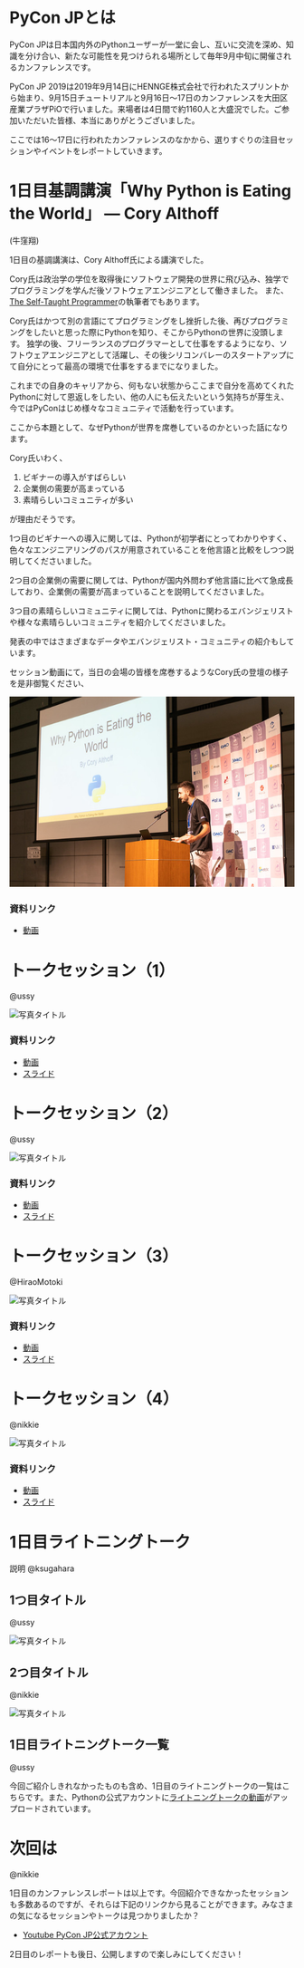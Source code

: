 # PyCon JPとは

PyCon JPは日本国内外のPythonユーザーが一堂に会し、互いに交流を深め、知識を分け合い、新たな可能性を見つけられる場所として毎年9月中旬に開催されるカンファレンスです。

PyCon JP 2019は2019年9月14日にHENNGE株式会社で行われたスプリントから始まり、9月15日チュートリアルと9月16日〜17日のカンファレンスを大田区産業プラザPiOで行いました。来場者は4日間で約1160人と大盛況でした。ご参加いただいた皆様、本当にありがとうございました。

ここでは16〜17日に行われたカンファレンスのなかから、選りすぐりの注目セッションやイベントをレポートしていきます。

# 1日目基調講演「Why Python is Eating the World」 ― Cory Althoff

(牛窪翔)

1日目の基調講演は、Cory Althoff氏による講演でした。

Cory氏は政治学の学位を取得後にソフトウェア開発の世界に飛び込み、独学でプログラミングを学んだ後ソフトウェアエンジニアとして働きました。
また、[The Self-Taught Programmer](https://www.theselftaughtprogrammer.io/optin)の執筆者でもあります。

Cory氏はかつて別の言語にてプログラミングをし挫折した後、再びプログラミングをしたいと思った際にPythonを知り、そこからPythonの世界に没頭します。
独学の後、フリーランスのプログラマーとして仕事をするようになり、ソフトウェアエンジニアとして活躍し、その後シリコンバレーのスタートアップにて自分にとって最高の環境で仕事をするまでになりました。

これまでの自身のキャリアから、何もない状態からここまで自分を高めてくれたPythonに対して恩返しをしたい、他の人にも伝えたいという気持ちが芽生え、今ではPyConはじめ様々なコミュニティで活動を行っています。

ここから本題として、なぜPythonが世界を席巻しているのかといった話になります。

Cory氏いわく、

1. ビギナーの導入がすばらしい
2. 企業側の需要が高まっている
3. 素晴らしいコミュニティが多い

が理由だそうです。

1つ目のビギナーへの導入に関しては、Pythonが初学者にとってわかりやすく、色々なエンジニアリングのパスが用意されていることを他言語と比較をしつつ説明してくださいました。

2つ目の企業側の需要に関しては、Pythonが国内外問わず他言語に比べて急成長しており、企業側の需要が高まっていることを説明してくださいました。

3つ目の素晴らしいコミュニティに関しては、Pythonに関わるエバンジェリストや様々な素晴らしいコミュニティを紹介してくださいました。

発表の中ではさまざまなデータやエバンジェリスト・コミュニティの紹介もしています。

セッション動画にて，当日の会場の皆様を席巻するようなCory氏の登壇の様子を是非御覧ください、

![当日登壇しているCory氏](./_static/cory.jpg)

### 資料リンク

* [動画](https://www.youtube.com/watch?v=Bcxz-jXMLZk)

# トークセッション（1）

@ussy

![写真タイトル](./_static/hogehuga.jpg)

### 資料リンク

* [動画]()
* [スライド]()

# トークセッション（2）

@ussy

![写真タイトル](./_static/hogehuga.jpg)

### 資料リンク

* [動画]()
* [スライド]()

# トークセッション（3）

@HiraoMotoki

![写真タイトル](./_static/hogehuga.jpg)

### 資料リンク

* [動画]()
* [スライド]()


# トークセッション（4）

@nikkie

![写真タイトル](./_static/hogehuga.jpg)

### 資料リンク

* [動画]()
* [スライド]()

# 1日目ライトニングトーク

説明 @ksugahara

## 1つ目タイトル

@ussy

![写真タイトル](./_static/hogehuga.jpg)


## 2つ目タイトル

@nikkie

![写真タイトル](./_static/hogehuga.jpg)


## 1日目ライトニングトーク一覧

@ussy

今回ご紹介しきれなかったものも含め、1日目のライトニングトークの一覧はこちらです。また、Pythonの公式アカウントに[ライトニングトークの動画]()がアップロードされています。



# 次回は

@nikkie

1日目のカンファレンスレポートは以上です。今回紹介できなかったセッションも多数あるのですが、それらは下記のリンクから見ることができます。みなさまの気になるセッションやトークは見つかりましたか？

* [Youtube PyCon JP公式アカウント](https://www.youtube.com/channel/UCxNoKygeZIE1AwZ_NdUCkhQ)

2日目のレポートも後日、公開しますので楽しみにしてください！
